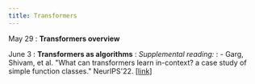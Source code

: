 ```yaml
---
title: Transformers
---
```


May 29
: **Transformers overview**

June 3
: **Transformers as algorithms**
: *Supplemental reading:*
: - Garg, Shivam, et al. "What can transformers learn in-context? a case study of simple function classes." NeurIPS'22. [[link]](https://arxiv.org/pdf/2208.01066.pdf)
